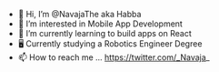 - 👋 Hi, I’m @NavajaThe aka Habba
- 👀 I’m interested in Mobile App Development
- 📲 I’m currently learning to build apps on React
- 🖥️ Currently studying a Robotics Engineer Degree
- 📫 How to reach me ... https://twitter.com/_Navaja_
